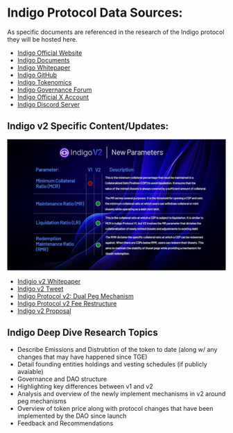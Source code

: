 # Indigo Protocol Data Sources:
As specific documents are referenced in the research of the Indigo protocol they will be hosted here.

- [Indigo Official Website](https://indigoprotocol.io/)
- [Indigo Documents](https://docs.indigoprotocol.io/)
- [Indigo Whitepaper](./indigo-paper%20(1).pdf)
- [Indigo GitHub](https://github.com/IndigoProtocol)
- [Indigo Tokenomics](https://github.com/IndigoProtocol/tokenomics)
- [Indigo Governance Forum](https://forum.indigoprotocol.io/)
- [Indigo Official X Account](https://twitter.com/Indigo_protocol)
- [Indigo Discord Server](https://discord.gg/gVqDRNg7VH)

## Indigo v2 Specific Content/Updates:
![Indigo v2 Info](./indigov2infographic.jpg)
- [Indigio v2 Whitepaper](./Indigo%20Paper%20v2%20-%20draft.pdf)
- [Indigo v2 Tweet](https://x.com/Indigo_protocol/status/1770938594015781164)
- [Indigo Protocol v2: Dual Peg Mechanism](https://indigoprotocol1.medium.com/indigo-protocol-v2-dual-peg-mechanisms-7965ff8a38e2)
- [Indigo Protocol v2 Fee Restructure](https://www.bulbapp.io/p/af9b4931-1d5f-4d1d-ba56-4b0ff09d00a9/indigo-protocol-v2-fee-restructure)
- [Indigo v2 Proposal](https://x.com/Indigo_protocol/status/1765435352745914427)

## Indigo Deep Dive Research Topics
- Describe Emissions and Distrubtion of the token to date (along w/ any changes that may have happened since TGE)
- Detail founding entities holdings and vesting schedules (if publicly avaiable)
- Governance and DAO structure
- Highlighting key differences between v1 and v2
- Analysis and overview of the newly implement mechanisms in v2 around peg mechanisms
- Overview of token price along with protocol changes that have been implemented by the DAO since launch
- Feedback and Recommendations